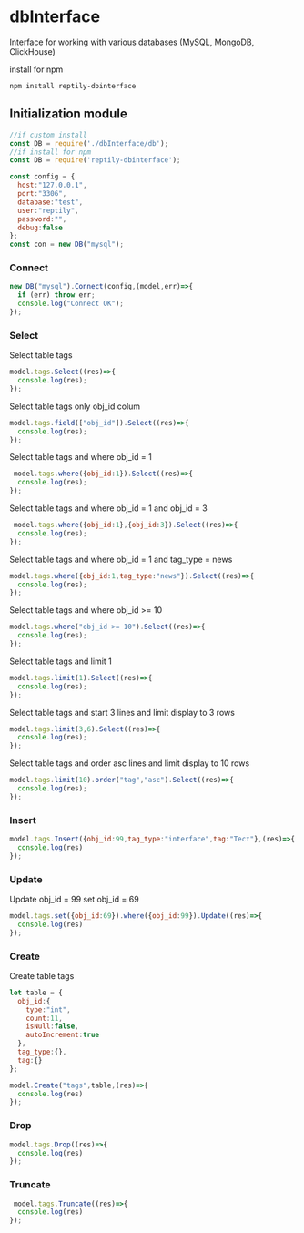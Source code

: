 # dbInterface
Interface for working with various databases (MySQL, MongoDB, ClickHouse)

install for npm
```
npm install reptily-dbinterface
```

## Initialization module
```js
//if custom install
const DB = require('./dbInterface/db');
//if install for npm
const DB = require('reptily-dbinterface');

const config = {
  host:"127.0.0.1",
  port:"3306",
  database:"test",
  user:"reptily",
  password:"",
  debug:false
};
const con = new DB("mysql");
```
### Connect
```js
new DB("mysql").Connect(config,(model,err)=>{       
  if (err) throw err;
  console.log("Connect OK");
});
```
### Select
Select table tags
```js
model.tags.Select((res)=>{
  console.log(res);
});
```

Select table tags only obj_id colum
```js
model.tags.field(["obj_id"]).Select((res)=>{
  console.log(res);
});
```

Select table tags and where obj_id = 1
```js
 model.tags.where({obj_id:1}).Select((res)=>{
  console.log(res);
});
```

Select table tags and where obj_id = 1 and obj_id = 3
```js
 model.tags.where({obj_id:1},{obj_id:3}).Select((res)=>{
  console.log(res);
});
```

Select table tags and where obj_id = 1 and tag_type = news
```js
model.tags.where({obj_id:1,tag_type:"news"}).Select((res)=>{
  console.log(res);
});
```

Select table tags and where obj_id >= 10
```js
model.tags.where("obj_id >= 10").Select((res)=>{
  console.log(res);
});
```

Select table tags and limit 1
```js
model.tags.limit(1).Select((res)=>{
  console.log(res);
});
```

Select table tags and start 3 lines and limit display to 3 rows
```js
model.tags.limit(3,6).Select((res)=>{
  console.log(res);
});
```

Select table tags and order asc lines and limit display to 10 rows
```js
model.tags.limit(10).order("tag","asc").Select((res)=>{
  console.log(res);
});
```
### Insert
```js
model.tags.Insert({obj_id:99,tag_type:"interface",tag:"Тест"},(res)=>{
  console.log(res)
});
```

### Update
Update obj_id = 99 set obj_id = 69
```js
model.tags.set({obj_id:69}).where({obj_id:99}).Update((res)=>{
  console.log(res)
});
```

### Create
Create table tags
```js
let table = {
  obj_id:{
    type:"int",
    count:11,
    isNull:false,
    autoIncrement:true
  },
  tag_type:{},
  tag:{}
};

model.Create("tags",table,(res)=>{
  console.log(res)   
});
```

### Drop
```js
model.tags.Drop((res)=>{
  console.log(res)   
});
```

### Truncate
```js
 model.tags.Truncate((res)=>{
  console.log(res)
});
```
